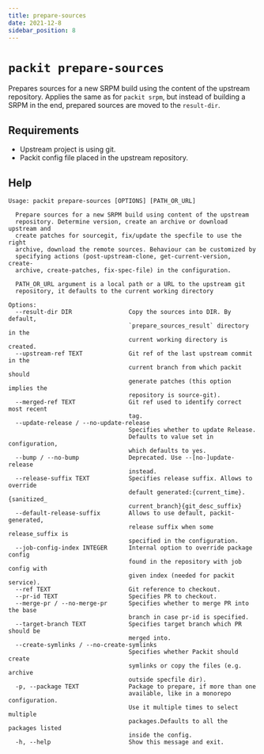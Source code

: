 ```yaml
---
title: prepare-sources
date: 2021-12-8
sidebar_position: 8
---
```


# `packit prepare-sources`

Prepares sources for a new SRPM build using the content of the upstream repository.
Applies the same as for `packit srpm`, but instead of building a SRPM in the end,
prepared sources are moved to the `result-dir`.


## Requirements

* Upstream project is using git.
* Packit config file placed in the upstream repository.


## Help

    Usage: packit prepare-sources [OPTIONS] [PATH_OR_URL]

      Prepare sources for a new SRPM build using content of the upstream
      repository. Determine version, create an archive or download upstream and
      create patches for sourcegit, fix/update the specfile to use the right
      archive, download the remote sources. Behaviour can be customized by
      specifying actions (post-upstream-clone, get-current-version, create-
      archive, create-patches, fix-spec-file) in the configuration.

      PATH_OR_URL argument is a local path or a URL to the upstream git
      repository, it defaults to the current working directory

    Options:
      --result-dir DIR                Copy the sources into DIR. By default,
                                      `prepare_sources_result` directory in the
                                      current working directory is created.
      --upstream-ref TEXT             Git ref of the last upstream commit in the
                                      current branch from which packit should
                                      generate patches (this option implies the
                                      repository is source-git).
      --merged-ref TEXT               Git ref used to identify correct most recent
                                      tag.
      --update-release / --no-update-release
                                      Specifies whether to update Release.
                                      Defaults to value set in configuration,
                                      which defaults to yes.
      --bump / --no-bump              Deprecated. Use --[no-]update-release
                                      instead.
      --release-suffix TEXT           Specifies release suffix. Allows to override
                                      default generated:{current_time}.{sanitized_
                                      current_branch}{git_desc_suffix}
      --default-release-suffix        Allows to use default, packit-generated,
                                      release suffix when some release_suffix is
                                      specified in the configuration.
      --job-config-index INTEGER      Internal option to override package config
                                      found in the repository with job config with
                                      given index (needed for packit service).
      --ref TEXT                      Git reference to checkout.
      --pr-id TEXT                    Specifies PR to checkout.
      --merge-pr / --no-merge-pr      Specifies whether to merge PR into the base
                                      branch in case pr-id is specified.
      --target-branch TEXT            Specifies target branch which PR should be
                                      merged into.
      --create-symlinks / --no-create-symlinks
                                      Specifies whether Packit should create
                                      symlinks or copy the files (e.g. archive
                                      outside specfile dir).
      -p, --package TEXT              Package to prepare, if more than one
                                      available, like in a monorepo configuration.
                                      Use it multiple times to select multiple
                                      packages.Defaults to all the packages listed
                                      inside the config.
      -h, --help                      Show this message and exit.
